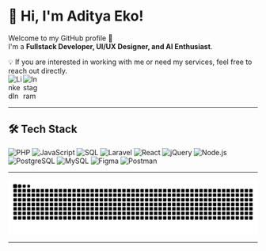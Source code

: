 # 👋 Hi, I'm Aditya Eko!  
Welcome to my GitHub profile 🚀  
I'm a **Fullstack Developer, UI/UX Designer, and AI Enthusiast**.  

💡 If you are interested in working with me or need my services, feel free to reach out directly.  
[<img align="left" alt="LinkedIn" width="30px" src="https://cdn.jsdelivr.net/gh/devicons/devicon/icons/linkedin/linkedin-original.svg" />](https://linkedin.com/in/mohammad-aditya-eko-saputra-78b1ba266)
[<img align="left" alt="Instagram" width="30px" src="https://upload.wikimedia.org/wikipedia/commons/a/a5/Instagram_icon.png#gh-dark-mode-only" />](https://www.instagram.com/_adityaeks)

<br clear="left"/>

---
## 🛠️ Tech Stack
![PHP](https://img.shields.io/badge/PHP-777bb4?logo=php&logoColor=white)
![JavaScript](https://img.shields.io/badge/JavaScript-F7DF1E?logo=javascript&logoColor=black)
![SQL](https://img.shields.io/badge/SQL-025E8C?logo=database&logoColor=white)
![Laravel](https://img.shields.io/badge/Laravel-f55247?logo=laravel&logoColor=white)
![React](https://img.shields.io/badge/React-61DAFB?logo=react&logoColor=black)
![jQuery](https://img.shields.io/badge/jQuery-0769AD?logo=jquery&logoColor=white)
![Node.js](https://img.shields.io/badge/Node.js-339933?logo=node.js&logoColor=white)
![PostgreSQL](https://img.shields.io/badge/PostgreSQL-336791?logo=postgresql&logoColor=white)
![MySQL](https://img.shields.io/badge/MySQL-4479A1?logo=mysql&logoColor=white)
![Figma](https://img.shields.io/badge/Figma-F24E1E?logo=figma&logoColor=white)
![Postman](https://img.shields.io/badge/Postman-FF6C37?logo=postman&logoColor=white)


---

![GitHub Snake](https://raw.githubusercontent.com/adityaeks/adityaeks/output/snake.svg)

---

